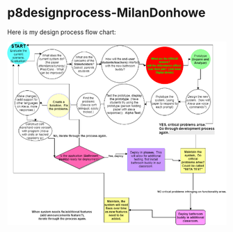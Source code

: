 # p8designprocess-MilanDonhowe

Here is my design process flow chart:

![](https://github.com/clevelandhighschoolcs/p8designprocess-MilanDonhowe/blob/master/FINAL.png)
